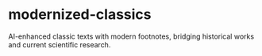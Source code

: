 # modernized-classics
AI-enhanced classic texts with modern footnotes, bridging historical works and current scientific research.
